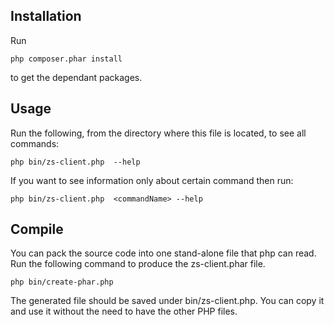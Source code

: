Installation
-------------

Run 

```
php composer.phar install
```

to get the dependant packages.


Usage
-----
Run the following, from the directory where this file is located,  to see all commands:

```
php bin/zs-client.php  --help
```

If you want to see information only about certain command then run:

```
php bin/zs-client.php  <commandName> --help
```

Compile
-------
You can pack the source code into one stand-alone file that php can read. 
Run the following command to produce the zs-client.phar file.

```
php bin/create-phar.php
```

The generated file should be saved under bin/zs-client.php. You can copy it
and use it without the need to have the other PHP files.
